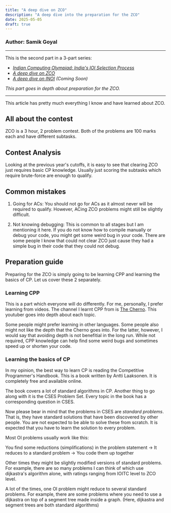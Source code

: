 ```yaml
---
title: "A deep dive on ZCO"
description: "A deep dive into the preparation for the ZCO"
date: 2025-05-05
draft: true
---
```

### Author: Samik Goyal
---

This is the second part in a 3-part series:

- _[Indian Computing Olympiad: India's IOI Selection Process](/posts/ico-starter/)_
- _[A deep dive on ZCO](/posts/zco-deepdive/)_
- _[A deep dive on INOI]() (Coming Soon)_

_This part goes in depth about preparation for the ZCO._

---

This article has pretty much everything I know and have learned about ZCO.

## All about the contest

ZCO is a 3 hour, 2 problem contest. Both of the problems are 100 marks each and have different subtasks.

## Contest Analysis

Looking at the previous year's cutoffs, it is easy to see that clearing ZCO just requires basic CP knowledge. Usually just scoring the subtasks which require brute-force are enough to qualify.

## Common mistakes

1) Going for ACs: You should not go for ACs as it almost never will be required to qualify. However, ACing ZCO problems might still be slightly difficult.

2) Not knowing debugging: This is common to all stages but I am mentioning it here. If you do not know how to compile manually or debug your code, you might get some weird bug in your code. There are some people I know that could not clear ZCO just cause they had a simple bug in their code that they could not debug.

## Preparation guide

Preparing for the ZCO is simply going to be learning CPP and learning the basics of CP. Let us cover these 2 separately.

### Learning CPP

This is a part which everyone will do differently. For me, personally, I prefer learning from videos. The channel I learnt CPP from is [The Cherno](https://www.youtube.com/@TheCherno). This youtuber goes into depth about each topic.

Some people might prefer learning in other languages. Some people also might not like the depth that the Cherno goes into. For the latter, however, I would say that avoiding depth is not benefitial in the long run. While not required, CPP knowledge can help find some weird bugs and sometimes speed up or shorten your code.

### Learning the basics of CP

In my opinion, the best way to learn CP is reading the Competitive Programmer's Handbook. This is a book written by Antti Laaksonen. It is completely free and available online.

The book covers a lot of standard algorithms in CP. Another thing to go along with it is the CSES Problem Set. Every topic in the book has a corresponding question in CSES. 

Now please bear in mind that the problems in CSES are _standard problems_. That is, they have standard solutions that have been discovered by other people. You are not expected to be able to solve these from scratch. It is expected that you have to learn the solution to every problem. 

Most OI problems usually work like this:

You find some reductions (simplifications) in the problem statement -> It reduces to a standard problem -> You code them up together

Other times they might be slightly modified versions of standard problems. For example, there are so many problems I can think of which use dijkastra's algorithm alone, with ratings ranging from IOITC level to ZCO level.

A lot of the times, one OI problem might reduce to several standard problems. For example, there are some problems where you need to use a dijkastra on top of a segment tree made inside a graph. (Here, dijkastra and segment trees are both standard algorithms)

